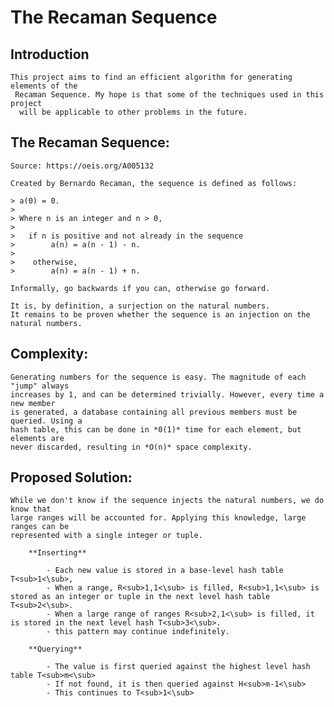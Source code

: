 # The Recaman Sequence

## Introduction
    This project aims to find an efficient algorithm for generating elements of the
     Recaman Sequence. My hope is that some of the techniques used in this project
      will be applicable to other problems in the future.

## The Recaman Sequence:

    Source: https://oeis.org/A005132

    Created by Bernardo Recaman, the sequence is defined as follows:

    > a(0) = 0.
    >
    > Where n is an integer and n > 0,
    >
    >   if n is positive and not already in the sequence
    >        a(n) = a(n - 1) - n.
    >    
    >    otherwise,
    >        a(n) = a(n - 1) + n.

    Informally, go backwards if you can, otherwise go forward.

    It is, by definition, a surjection on the natural numbers.
    It remains to be proven whether the sequence is an injection on the natural numbers.

## Complexity:

    Generating numbers for the sequence is easy. The magnitude of each "jump" always 
    increases by 1, and can be determined trivially. However, every time a new member
    is generated, a database containing all previous members must be queried. Using a
    hash table, this can be done in *0(1)* time for each element, but elements are 
    never discarded, resulting in *O(n)* space complexity.

## Proposed Solution:

    While we don't know if the sequence injects the natural numbers, we do know that
    large ranges will be accounted for. Applying this knowledge, large ranges can be
    represented with a single integer or tuple.

        **Inserting**

            - Each new value is stored in a base-level hash table T<sub>1<\sub>,
            - When a range, R<sub>1,1<\sub> is filled, R<sub>1,1<\sub> is stored as an integer or tuple in the next level hash table T<sub>2<\sub>.
            - When a large range of ranges R<sub>2,1<\sub> is filled, it is stored in the next level hash T<sub>3<\sub>.
            - this pattern may continue indefinitely.

        **Querying**

            - The value is first queried against the highest level hash table T<sub>m<\sub>
            - If not found, it is then queried against H<sub>m-1<\sub>
            - This continues to T<sub>1<\sub>
